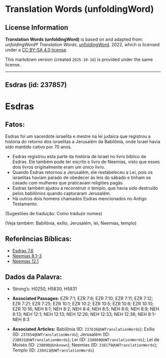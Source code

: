 # Translation Words (unfoldingWord)

## License Information

**Translation Words (unfoldingWord)** is based on and adapted from: _unfoldingWord® Translation Words_, [unfoldingWord](https://unfoldingword.org/utw), 2022, which is licensed under a [CC BY-SA 4.0 license](https://creativecommons.org/licenses/by-sa/4.0/legalcode.en).

This markdown version (created `2025-10-16`) is provided under the same license.



--------------------------------

## Esdras (id: 237857)

Esdras
======

Fatos:
------

Esdras foi um sacerdote israelita e mestre na lei judaica que registrou a história do retorno dos israelitas a Jerusalém da Babilônia, onde Israel havia sido mantido cativo por 70 anos.

* Esdras registrou esta parte da história de Israel no livro bíblico de Esdras. Ele também pode ter escrito o livro de Neemias, visto que esses dois livros originalmente eram um único livro.
* Quando Esdras retornou a Jerusalém, ele restabeleceu a Lei, pois os israelitas haviam parado de obedecer às leis do sábado e tinham se casado com mulheres que praticavam religiões pagãs.
* Esdras também ajudou a reconstruir o templo, que havia sido destruído pelos babilônios quando capturaram Jerusalém.
* Há outros dois homens chamados Esdras mencionados no Antigo Testamento.

(Sugestões de tradução: Como traduzir nomes)

(Veja também: Babilônia, exílio, Jerusalém, lei, Neemias, templo)

Referências Bíblicas:
---------------------

* [Esdras 7\.6](https://ref.ly/Ezra7:6)
* [Neemias 8\.1–3](https://ref.ly/Neh8:1-Neh8:3)
* [Neemias 12\.1](https://ref.ly/Neh12:1)

Dados da Palavra:
-----------------

* Strong’s: H0250, H5830, H5831

* **Associated Passages:** EZR 7:1; EZR 7:6; EZR 7:10; EZR 7:11; EZR 7:12; EZR 7:21; EZR 7:25; EZR 10:1; EZR 10:2; EZR 10:5; EZR 10:6; EZR 10:10; EZR 10:16; NEH 8:1; NEH 8:2; NEH 8:4; NEH 8:5; NEH 8:6; NEH 8:9; NEH 8:13; NEH 12:1; NEH 12:13; NEH 12:26; NEH 12:33; NEH 12:36; NEH 8:1–NEH 8:3
* **Associated Articles:** Babilônia (ID: `237636@UWTranslationWords`); Exílio (ID: `237854@UWTranslationWords`); Jerusalém (ID: `238031@UWTranslationWords`); Lei (ID: `238089@UWTranslationWords`); Lei de Moisés (ID: `238090@Unknown`); Neemias (ID: `238179@UWTranslationWords`); Templo (ID: `238413@UWTranslationWords`)

